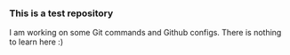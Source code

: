 ### This is a test repository
I am working on some Git commands and Github configs.
There is nothing to learn here :)
